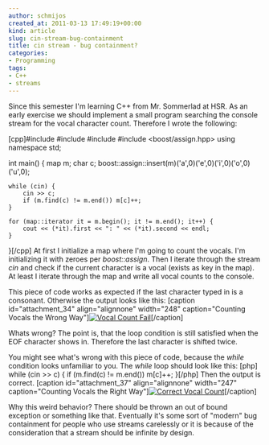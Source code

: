 ```yaml
---
author: schmijos
created_at: 2011-03-13 17:49:19+00:00
kind: article
slug: cin-stream-bug-containment
title: cin stream - bug containment?
categories:
- Programming
tags:
- C++
- streams
---
```


Since this semester I'm learning C++ from Mr. Sommerlad at HSR. As an early exercise we should implement a small program searching the console stream for the vocal character count. Therefore I wrote the following:

[cpp]#include <iostream>
#include <iterator>
#include <map>
#include <boost/assign.hpp>
using namespace std;

int main() {
	map m; char c;
	boost::assign::insert(m)('a',0)('e',0)('i',0)('o',0)('u',0);

	while (cin) {
		cin >> c;
		if (m.find(c) != m.end()) m[c]++;
	}

	for (map::iterator it = m.begin(); it != m.end(); it++) {
		cout << (*it).first << ": " << (*it).second << endl;
	}
}[/cpp]
At first I initialize a map where I'm going to count the vocals. I'm initializing it with zeroes per _boost::assign_. Then I iterate through the stream _cin_ and check if the current character is a vocal (exists as key in the map). At least I iterate through the map and write all vocal counts to the console.

This piece of code works as expected if the last character typed in is a consonant. Otherwise the output looks like this:
[caption id="attachment_34" align="alignnone" width="248" caption="Counting Vocals the Wrong Way"][![Vocal Count Fail](http://www.miraculum.ch/wp-content/uploads/wrong-console.png)](http://www.miraculum.ch/wp-content/uploads/wrong-console.png)[/caption]


Whats wrong? 
The point is, that the loop condition is still satisfied when the EOF character shows in. Therefore the last character is shifted twice.

You might see what's wrong with this piece of code, because the _while_ condition looks unfamiliar to you. The _while_ loop should look like this:
[php]	while (cin >> c) {
		if (m.find(c) != m.end()) m[c]++;
	}[/php]
Then the output is correct.
[caption id="attachment_37" align="alignnone" width="247" caption="Counting Vocals the Right Way"][![Correct Vocal Count](http://www.miraculum.ch/wp-content/uploads/right-console.png)](http://www.miraculum.ch/wp-content/uploads/right-console.png)[/caption]

Why this weird behavior? There should be thrown an out of bound exception or something like that. Eventually it's some sort of "modern" bug containment for people who use streams carelessly or it is because of the consideration that a stream should be infinite by design.
